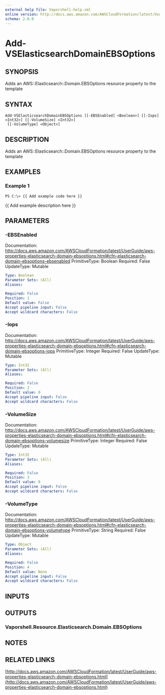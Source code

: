 ```yaml
---
external help file: Vaporshell-help.xml
online version: http://docs.aws.amazon.com/AWSCloudFormation/latest/UserGuide/aws-properties-elasticsearch-domain-ebsoptions.html
schema: 2.0.0
---
```


# Add-VSElasticsearchDomainEBSOptions

## SYNOPSIS
Adds an AWS::Elasticsearch::Domain.EBSOptions resource property to the template

## SYNTAX

```
Add-VSElasticsearchDomainEBSOptions [[-EBSEnabled] <Boolean>] [[-Iops] <Int32>] [[-VolumeSize] <Int32>]
 [[-VolumeType] <Object>]
```

## DESCRIPTION
Adds an AWS::Elasticsearch::Domain.EBSOptions resource property to the template

## EXAMPLES

### Example 1
```
PS C:\> {{ Add example code here }}
```

{{ Add example description here }}

## PARAMETERS

### -EBSEnabled
Documentation: http://docs.aws.amazon.com/AWSCloudFormation/latest/UserGuide/aws-properties-elasticsearch-domain-ebsoptions.html#cfn-elasticsearch-domain-ebsoptions-ebsenabled
PrimitiveType: Boolean
Required: False
UpdateType: Mutable

```yaml
Type: Boolean
Parameter Sets: (All)
Aliases: 

Required: False
Position: 1
Default value: False
Accept pipeline input: False
Accept wildcard characters: False
```

### -Iops
Documentation: http://docs.aws.amazon.com/AWSCloudFormation/latest/UserGuide/aws-properties-elasticsearch-domain-ebsoptions.html#cfn-elasticsearch-domain-ebsoptions-iops
PrimitiveType: Integer
Required: False
UpdateType: Mutable

```yaml
Type: Int32
Parameter Sets: (All)
Aliases: 

Required: False
Position: 2
Default value: 0
Accept pipeline input: False
Accept wildcard characters: False
```

### -VolumeSize
Documentation: http://docs.aws.amazon.com/AWSCloudFormation/latest/UserGuide/aws-properties-elasticsearch-domain-ebsoptions.html#cfn-elasticsearch-domain-ebsoptions-volumesize
PrimitiveType: Integer
Required: False
UpdateType: Mutable

```yaml
Type: Int32
Parameter Sets: (All)
Aliases: 

Required: False
Position: 3
Default value: 0
Accept pipeline input: False
Accept wildcard characters: False
```

### -VolumeType
Documentation: http://docs.aws.amazon.com/AWSCloudFormation/latest/UserGuide/aws-properties-elasticsearch-domain-ebsoptions.html#cfn-elasticsearch-domain-ebsoptions-volumetype
PrimitiveType: String
Required: False
UpdateType: Mutable

```yaml
Type: Object
Parameter Sets: (All)
Aliases: 

Required: False
Position: 4
Default value: None
Accept pipeline input: False
Accept wildcard characters: False
```

## INPUTS

## OUTPUTS

### Vaporshell.Resource.Elasticsearch.Domain.EBSOptions

## NOTES

## RELATED LINKS

[http://docs.aws.amazon.com/AWSCloudFormation/latest/UserGuide/aws-properties-elasticsearch-domain-ebsoptions.html](http://docs.aws.amazon.com/AWSCloudFormation/latest/UserGuide/aws-properties-elasticsearch-domain-ebsoptions.html)

